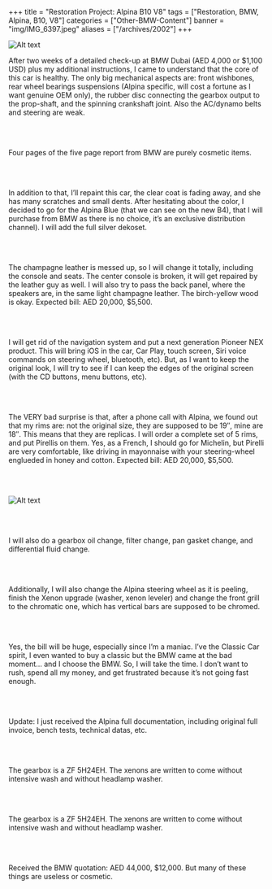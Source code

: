 +++
title = "Restoration Project: Alpina B10 V8"
tags = ["Restoration, BMW, Alpina, B10, V8"]
categories = ["Other-BMW-Content"]
banner = "img/IMG_6397.jpeg"
aliases = ["/archives/2002"]
+++

![Alt text](https://e39source.com/wp-content/uploads/2014/04/31354076_CP_photo1.jpeg)

After two weeks of a detailed check-up at BMW Dubai (AED 4,000 or $1,100 USD) plus my additional instructions, I came to understand that the core of this car is healthy. The only big mechanical aspects are: front wishbones, rear wheel bearings suspensions (Alpina specific, will cost a fortune as I want genuine OEM only), the rubber disc connecting the gearbox output to the prop-shaft, and the spinning crankshaft joint. Also the AC/dynamo belts and steering are weak.

&nbsp;<br/><br/>

Four pages of the five page report from BMW are purely cosmetic items.

&nbsp;<br/><br/>

In addition to that, I’ll repaint this car, the clear coat is fading away, and she has many scratches and small dents. After hesitating about the color, I decided to go for the Alpina Blue (that we can see on the new B4), that I will purchase from BMW as there is no choice, it’s an exclusive distribution channel). I will add the full silver dekoset.

&nbsp;<br/><br/>

The champagne leather is messed up, so I will change it totally, including the console and seats. The center console is broken, it will get repaired by the leather guy as well. I will also try to pass the back panel, where the speakers are, in the same light champagne leather. The birch-yellow wood is okay. Expected bill: AED 20,000, $5,500.

&nbsp;<br/><br/>

I will get rid of the navigation system and put a next generation Pioneer NEX product.  This will bring iOS in the car, Car Play, touch screen, Siri voice commands on steering wheel, bluetooth, etc). But, as I want to keep the original look, I will try to see if I can keep the edges of the original screen (with the CD buttons, menu buttons, etc).

&nbsp;<br/><br/>

The VERY bad surprise is that, after a phone call with Alpina, we found out that my rims are:  not the original size, they are supposed to be 19″, mine are 18″.  This means that they are replicas. I will order a complete set of 5 rims, and put Pirellis on them. Yes, as a French, I should go for Michelin, but Pirelli are very comfortable, like driving in mayonnaise with your steering-wheel englueded in honey and cotton.  Expected bill: AED 20,000,  $5,500.

&nbsp;<br/><br/>

![Alt text](https://e39source.com/wp-content/uploads/2020/04/31354109_CP_photo.jpeg)

&nbsp;<br/><br/>

I will also do a gearbox oil change, filter change, pan gasket change, and differential fluid change.

&nbsp;<br/><br/>

Additionally, I will also change the Alpina steering wheel as it is peeling, finish the Xenon upgrade (washer, xenon leveler) and change the front grill to the chromatic one, which has vertical bars are supposed to be chromed.

&nbsp;<br/><br/>

Yes, the bill will be huge, especially since I’m a maniac. I’ve the Classic Car spirit, I even wanted to buy a classic but the BMW came at the bad moment… and I choose the BMW. So, I will take the time. I don’t want to rush, spend all my money, and get frustrated because it’s not going fast enough.

&nbsp;<br/><br/>

Update:  I just received the Alpina full documentation, including original full invoice, bench tests, technical datas, etc.

&nbsp;<br/><br/>

The gearbox is a ZF 5H24EH.  The xenons are written to come without intensive wash and without headlamp washer.

&nbsp;<br/><br/>

The gearbox is a ZF 5H24EH.  The xenons are written to come without intensive wash and without headlamp washer.

&nbsp;<br/><br/>

Received the BMW quotation: AED 44,000, $12,000. But many of these things are useless or cosmetic.

&nbsp;<br/><br/>